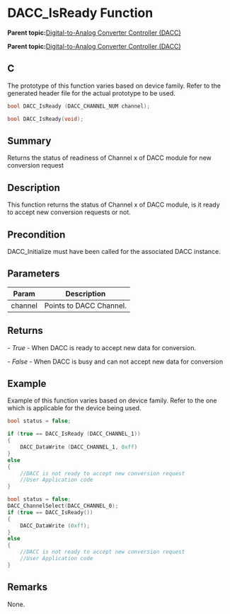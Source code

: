 # DACC\_IsReady Function

**Parent topic:**[Digital-to-Analog Converter Controller \(DACC\)](GUID-140A9CAD-70CC-40D6-896A-A9E9697CEDFD.md)

**Parent topic:**[Digital-to-Analog Converter Controller \(DACC\)](GUID-1355B5F9-6D7B-4092-91E4-2E2F3B5675D1.md)

## C

The prototype of this function varies based on device family. Refer to the generated header file for the actual prototype to be used.

```c
bool DACC_IsReady (DACC_CHANNEL_NUM channel);
```

```c
bool DACC_IsReady(void);
```

## Summary

Returns the status of readiness of Channel x of DACC module for new conversion request

## Description

This function returns the status of Channel x of DACC module, is it ready<br />to accept new conversion requests or not.

## Precondition

DACC\_Initialize must have been called for the associated DACC instance.

## Parameters

|Param|Description|
|-----|-----------|
|channel|Points to DACC Channel.|

## Returns

*- True* - When DACC is ready to accept new data for conversion.

*- False* - When DACC is busy and can not accept new data for conversion

## Example

Example of this function varies based on device family. Refer to the one which is applicable for the device being used.

```c
bool status = false;

if (true == DACC_IsReady (DACC_CHANNEL_1))
{
    DACC_DataWrite (DACC_CHANNEL_1, 0xff)
}
else
{
    //DACC is not ready to accept new conversion request
    //User Application code
}
```

```c
bool status = false;
DACC_ChannelSelect(DACC_CHANNEL_0);
if (true == DACC_IsReady())
{
    DACC_DataWrite (0xff);
}
else
{
    //DACC is not ready to accept new conversion request
    //User Application code
}
```

## Remarks

None.

